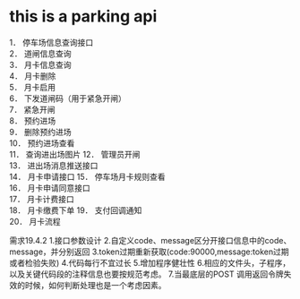 # this is a parking api

1．  停车场信息查询接口   
2．  道闸信息查询  
3．  月卡信息查询  
4．  月卡删除    
5．  月卡启用    
6．  下发道闸码（用于紧急开闸）   
7．  紧急开闸    
8．  预约进场    
9．  删除预约进场  
10． 预约进场查看  
11． 查询进出场图片 
12． 管理员开闸   
13． 进出场消息推送接口   
14． 月卡申请接口 
15． 停车场月卡规则查看   
16． 月卡申请同意接口    
17． 月卡计费接口  
18． 月卡缴费下单
19． 支付回调通知  
20． 月卡流程    

需求19.4.2
1.接口参数设计
2.自定义code、message区分开接口信息中的code、message，并分别返回
3.token过期重新获取(code:90000,message:token过期或者检验失败)
4.代码每行不宜过长
5.增加程序健壮性
6.相应的文件头，子程序，以及关键代码段的注释信息也要按规范考虑。
7.当最底层的POST 调用返回令牌失效的时候，如何判断处理也是一个考虑因素。